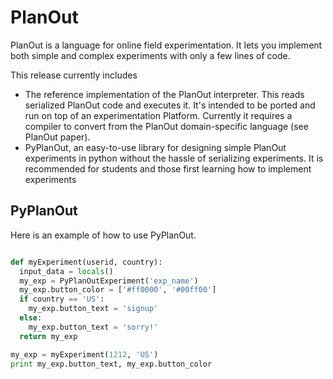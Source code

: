 # PlanOut

PlanOut is a language for online field experimentation. It lets you implement both simple and complex experiments with only a few lines of code.

This release currently includes

  * The reference implementation of the PlanOut interpreter. This reads serialized PlanOut code and executes it. It's intended to be ported and run on top of an experimentation Platform. Currently it requires a compiler to convert from the PlanOut domain-specific language (see PlanOut paper).
  * PyPlanOut, an easy-to-use library for designing simple PlanOut experiments in python without the hassle of serializing experiments. It is recommended for students and those first learning how to implement experiments

## PyPlanOut

Here is an example of how to use PyPlanOut.
```python

def myExperiment(userid, country):
  input_data = locals()
  my_exp = PyPlanOutExperiment('exp_name')
  my_exp.button_color = ['#ff0000', '#00ff00']
  if country == 'US':
    my_exp.button_text = 'signup'
  else:
    my_exp.button_text = 'sorry!'
  return my_exp

my_exp = myExperiment(1212, 'US')
print my_exp.button_text, my_exp.button_color

```
